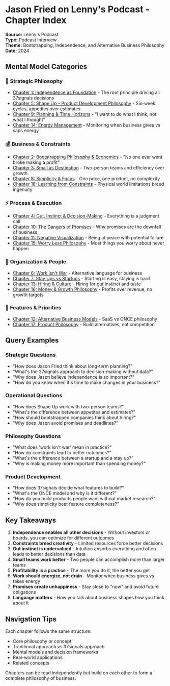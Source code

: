 # Jason Fried on Lenny's Podcast - Chapter Index

**Source:** Lenny's Podcast  
**Type:** Podcast Interview  
**Theme:** Bootstrapping, Independence, and Alternative Business Philosophy  
**Date:** 2024  

## Mental Model Categories

### 🎯 **Strategic Philosophy**
- [Chapter 1: Independence as Foundation](01_independence-as-foundation.md) - The root principle driving all 37signals decisions
- [Chapter 5: Shape Up - Product Development Philosophy](05_shape-up-product-development.md) - Six-week cycles, appetites over estimates
- [Chapter 9: Planning & Time Horizons](09_planning-and-time-horizons.md) - "I want to do what I think, not what I thought"
- [Chapter 14: Energy Management](14_energy-management.md) - Monitoring when business gives vs saps energy

### 💰 **Business & Constraints**
- [Chapter 2: Bootstrapping Philosophy & Economics](02_bootstrapping-philosophy.md) - "No one ever went broke making a profit"
- [Chapter 3: Small as Destination](03_small-as-destination.md) - Two-person teams and efficiency over growth
- [Chapter 8: Simplicity & Focus](08_simplicity-and-focus.md) - One price, one product, no complexity
- [Chapter 18: Learning from Constraints](18_learning-from-constraints.md) - Physical world limitations breed ingenuity

### ⚡ **Process & Execution**
- [Chapter 4: Gut, Instinct & Decision-Making](04_gut-instinct-decisions.md) - Everything is a judgment call
- [Chapter 10: The Dangers of Promises](10_dangers-of-promises.md) - Why promises are the downfall of business
- [Chapter 11: Negative Visualization](11_negative-visualization.md) - Being at peace with potential failure
- [Chapter 15: Worry Less Philosophy](15_worry-less-philosophy.md) - Most things you worry about never happen

### 👥 **Organization & People**
- [Chapter 6: Work Isn't War](06_work-isnt-war.md) - Alternative language for business
- [Chapter 7: Stay Ups vs Startups](07_stay-ups-vs-startups.md) - Starting is easy, staying is hard
- [Chapter 13: Hiring & Culture](13_hiring-and-culture.md) - Hiring for gut instinct and taste
- [Chapter 16: Money & Growth Philosophy](16_money-and-growth-philosophy.md) - Profits over revenue, no growth targets

### 🚀 **Features & Priorities**
- [Chapter 12: Alternative Business Models](12_alternative-business-models.md) - SaaS vs ONCE philosophy
- [Chapter 17: Product Philosophy](17_product-philosophy.md) - Build alternatives, not competition

## Query Examples

### Strategic Questions
- "How does Jason Fried think about long-term planning?"
- "What's the 37signals approach to decision-making without data?"
- "Why does Jason believe independence is so important?"
- "How do you know when it's time to make changes in your business?"

### Operational Questions
- "How does Shape Up work with two-person teams?"
- "What's the difference between appetites and estimates?"
- "How should bootstrapped companies think about hiring?"
- "Why does Jason avoid promises and deadlines?"

### Philosophy Questions
- "What does 'work isn't war' mean in practice?"
- "How do constraints lead to better outcomes?"
- "What's the difference between a startup and a stay up?"
- "Why is making money more important than spending money?"

### Product Development
- "How does 37signals decide what features to build?"
- "What's the ONCE model and why is it different?"
- "How do you build products people want without market research?"
- "Why does simplicity beat feature completeness?"

## Key Takeaways

1. **Independence enables all other decisions** - Without investors or boards, you can optimize for different outcomes
2. **Constraints breed creativity** - Limited resources force better decisions
3. **Gut instinct is undervalued** - Intuition absorbs everything and often leads to better decisions than data
4. **Small teams work better** - Two people can accomplish more than larger teams
5. **Profitability is a practice** - The more you do it, the better you get
6. **Work should energize, not drain** - Monitor when business gives vs takes energy
7. **Promises create unhappiness** - Stay close to "now" and avoid future obligations
8. **Language matters** - How you talk about business shapes how you think about it

## Navigation Tips

Each chapter follows the same structure:
- Core philosophy or concept
- Traditional approach vs 37signals approach
- Mental models and decision frameworks
- Real-world applications
- Related concepts

Chapters can be read independently but build on each other to form a complete philosophy of business.